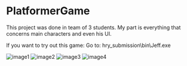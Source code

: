 # PlatformerGame
This project was done in team of 3 students. My part is everything that concerns main characters and even his UI.

If you want to try out this game: Go to: hry_submission\bin\Jeff.exe

![image1](https://github.com/jordyner/PlatformerGame/blob/main/platformerImages/image1.PNG?raw=true)
![image2](https://github.com/jordyner/PlatformerGame/blob/main/platformerImages/image2.PNG?raw=true)
![image3](https://github.com/jordyner/PlatformerGame/blob/main/platformerImages/image3.PNG?raw=true)
![image4](https://github.com/jordyner/PlatformerGame/blob/main/platformerImages/image4.PNG?raw=true)


